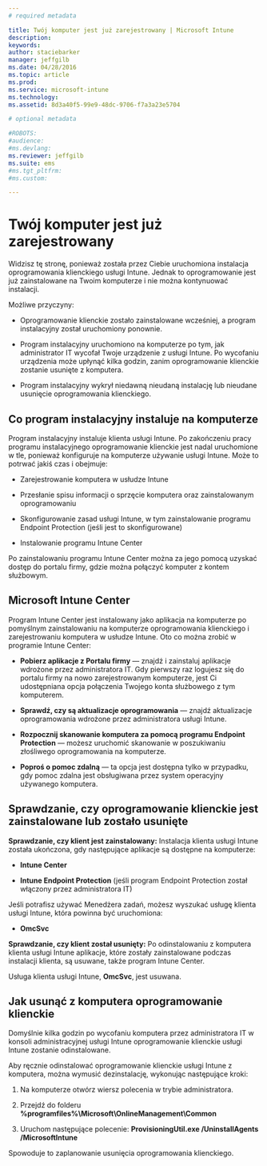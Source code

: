 ```yaml
---
# required metadata

title: Twój komputer jest już zarejestrowany | Microsoft Intune
description:
keywords:
author: staciebarker
manager: jeffgilb
ms.date: 04/28/2016
ms.topic: article
ms.prod:
ms.service: microsoft-intune
ms.technology:
ms.assetid: 8d3a40f5-99e9-48dc-9706-f7a3a23e5704

# optional metadata

#ROBOTS:
#audience:
#ms.devlang:
ms.reviewer: jeffgilb
ms.suite: ems
#ms.tgt_pltfrm:
#ms.custom:

---
```



# Twój komputer jest już zarejestrowany
Widzisz tę stronę, ponieważ została przez Ciebie uruchomiona instalacja oprogramowania klienckiego usługi Intune. Jednak to oprogramowanie jest już zainstalowane na Twoim komputerze i nie można kontynuować instalacji.

Możliwe przyczyny:

-   Oprogramowanie klienckie zostało zainstalowane wcześniej, a program instalacyjny został uruchomiony ponownie.

-   Program instalacyjny uruchomiono na komputerze po tym, jak administrator IT wycofał Twoje urządzenie z usługi Intune. Po wycofaniu urządzenia może upłynąć kilka godzin, zanim oprogramowanie klienckie zostanie usunięte z komputera.

-   Program instalacyjny wykrył niedawną nieudaną instalację lub nieudane usunięcie oprogramowania klienckiego.

## Co program instalacyjny instaluje na komputerze
Program instalacyjny instaluje klienta usługi Intune. Po zakończeniu pracy programu instalacyjnego oprogramowanie klienckie jest nadal uruchomione w tle, ponieważ konfiguruje na komputerze używanie usługi Intune. Może to potrwać jakiś czas i obejmuje:

-   Zarejestrowanie komputera w usłudze Intune

-   Przesłanie spisu informacji o sprzęcie komputera oraz zainstalowanym oprogramowaniu

-   Skonfigurowanie zasad usługi Intune, w tym zainstalowanie programu Endpoint Protection (jeśli jest to skonfigurowane)

-   Instalowanie programu Intune Center

Po zainstalowaniu programu Intune Center można za jego pomocą uzyskać dostęp do portalu firmy, gdzie można połączyć komputer z kontem służbowym.

## Microsoft Intune Center
Program Intune Center jest instalowany jako aplikacja na komputerze po pomyślnym zainstalowaniu na komputerze oprogramowania klienckiego i zarejestrowaniu komputera w usłudze Intune. Oto co można zrobić w programie Intune Center:

-   **Pobierz aplikacje z Portalu firmy** — znajdź i zainstaluj aplikacje wdrożone przez administratora IT. Gdy pierwszy raz logujesz się do portalu firmy na nowo zarejestrowanym komputerze, jest Ci udostępniana opcja połączenia Twojego konta służbowego z tym komputerem.

-   **Sprawdź, czy są aktualizacje oprogramowania** — znajdź aktualizacje oprogramowania wdrożone przez administratora usługi Intune.

-   **Rozpocznij skanowanie komputera za pomocą programu Endpoint Protection** — możesz uruchomić skanowanie w poszukiwaniu złośliwego oprogramowania na komputerze.

-   **Poproś o pomoc zdalną** — ta opcja jest dostępna tylko w przypadku, gdy pomoc zdalna jest obsługiwana przez system operacyjny używanego komputera.

## Sprawdzanie, czy oprogramowanie klienckie jest zainstalowane lub zostało usunięte
**Sprawdzanie, czy klient jest zainstalowany:**
Instalacja klienta usługi Intune została ukończona, gdy następujące aplikacje są dostępne na komputerze:

-   **Intune Center**

-   **Intune Endpoint Protection** (jeśli program Endpoint Protection został włączony przez administratora IT)

Jeśli potrafisz używać Menedżera zadań, możesz wyszukać usługę klienta usługi Intune, która powinna być uruchomiona:

-   **OmcSvc**

**Sprawdzanie, czy klient został usunięty:**
Po odinstalowaniu z komputera klienta usługi Intune aplikacje, które zostały zainstalowane podczas instalacji klienta, są usuwane, także program Intune Center.

Usługa klienta usługi Intune, **OmcSvc**, jest usuwana.

## Jak usunąć z komputera oprogramowanie klienckie
Domyślnie kilka godzin po wycofaniu komputera przez administratora IT w konsoli administracyjnej usługi Intune oprogramowanie klienckie usługi Intune zostanie odinstalowane.

Aby ręcznie odinstalować oprogramowanie klienckie usługi Intune z komputera, można wymusić dezinstalację, wykonując następujące kroki:

1.  Na komputerze otwórz wiersz polecenia w trybie administratora.

2.  Przejdź do folderu **%programfiles%\Microsoft\OnlineManagement\Common**

3.  Uruchom następujące polecenie: **ProvisioningUtil.exe /UninstallAgents /MicrosoftIntune**

Spowoduje to zaplanowanie usunięcia oprogramowania klienckiego.



<!--HONumber=May16_HO1-->


